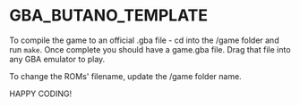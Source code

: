 ﻿# GBA_BUTANO_TEMPLATE
To compile the game to an official .gba file - cd into the /game folder and run `make`. Once complete you should have a game.gba file. Drag that file into any GBA emulator to play.

To change the ROMs' filename, update the /game folder name.

HAPPY CODING!
